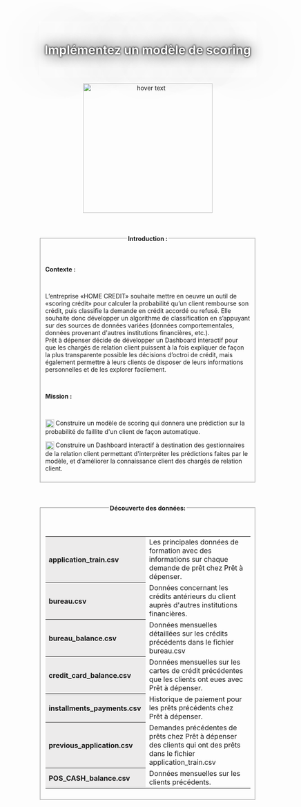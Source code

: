 <div class='titre_h'style='text-shadow:0 0 2px #000,0 0 30px #000,0px 0px 5px #000, 0 0 150px #000;color:#fff;font-weight:bold;background: #fff;/*border: solid #F6E5CB 1px;*/padding: 10px;border-radius:0 4px 4px 4px;-moz-border-radius: 0px 4px 4px 4px;-webkit-border-radius: 0px 4px 4px 4px;/*border: solid #F67F2B 15px;*/background-color:#fff;text-align:center;'>
  <h1>Implémentez un modèle de scoring</h1>
<br>
</div>
<p align="center" style='text-align:center;'><img src="https://bfsi.eletsonline.com/wp-content/uploads/2015/09/home-credit20120926124427_l.jpg" width="300" title="hover text"/>
</p>
<br>
<form>
  <fieldset>
    <legend class="alert alert-success" role="alert" style='margin:0 auto;'>
    <h4><b>Introduction :</b></h4>
    </legend>
    <br>
    <p class='tab2 active'><strong><span class="alert alert-info" role="alert">Contexte :</span></strong> </p>
    <br>
    <p>L’entreprise «HOME CREDIT» souhaite mettre en oeuvre un outil de «scoring crédit» pour calculer la probabilité qu’un client rembourse son crédit, puis classifie la demande en crédit accordé ou refusé. Elle souhaite donc développer un algorithme de classification en s’appuyant sur des sources de données variées (données comportementales, données provenant d'autres institutions financières, etc.).<br>
      Prêt à dépenser décide de développer un Dashboard interactif pour que les chargés de relation client puissent à la fois expliquer de façon la plus transparente possible les décisions d’octroi de crédit, mais également permettre à leurs clients de disposer de leurs informations personnelles et de les explorer facilement.</p>
    <br>
    <p class='tab2 active'><strong><span class="alert alert-info" role="alert">Mission :</span></strong></p>
    <br>
    <div class='description2'>
      <p align='left'><img src='https://www.icone-png.com/png/29/29379.png' width='20px' height='20px' align='top' /> Construire un modèle de scoring qui donnera une prédiction sur la probabilité de faillite d'un client de façon automatique.</p>
      <p align='left'><img src='https://www.icone-png.com/png/29/29379.png' width='20px' height='20px' align='top' /> Construire un Dashboard interactif à destination des gestionnaires de la relation client permettant d'interpréter les prédictions faites par le modèle, et d’améliorer la connaissance client des chargés de relation client.</p>
    </div>
  </fieldset>
</form>
</br>
<form>
  <fieldset>
    <legend class="alert alert-success" role="alert" style='margin:0 auto;'>
    <h4><b>Découverte des données:</b></h4>
    </legend>
    <br>
    <table width='100%' class='product-attribute-specs-table' id='product-attribute-specs-table'>
      <tr class='first odd'>
        <th class='label' style='background-color:#ECEBEB; text-align:left;font-weight:bold' width='30%'>application_train.csv</th>
        <td class='data last' width='50%'>Les principales données de formation avec des informations sur chaque demande de prêt chez Prêt à dépenser.</td>
      </tr>
      <tr class='even'>
        <th width='30%' class='label' style='background-color:#ECEBEB; text-align:left'>bureau.csv</th>
        <td width='30%' class='data last'>Données concernant les crédits antérieurs du client auprès d'autres institutions financières.</td>
      </tr>
      <tr class='last odd'>
        <th width='30%' class='label' style='background-color:#ECEBEB; text-align:left'>bureau_balance.csv</th>
        <td width='30%' class='data last'>Données mensuelles détaillées sur les crédits précédents dans le fichier bureau.csv</td>
      </tr>
      <tr class='last odd'>
        <th class='label' style='background-color:#ECEBEB; text-align:left'>credit_card_balance.csv</th>
        <td class='data last'>Données mensuelles sur les cartes de crédit précédentes que les clients ont eues avec Prêt à dépenser.</td>
      </tr>
      <tr class='last odd'>
        <th class='label' style='background-color:#ECEBEB; text-align:left'>installments_payments.csv</th>
        <td class='data last'>Historique de paiement pour les prêts précédents chez Prêt à dépenser.</td>
      </tr>
      <tr class='last odd'>
        <th width='30%' class='label' style='background-color:#ECEBEB; text-align:left'>previous_application.csv</th>
        <td width='30%' class='data last'>Demandes précédentes de prêts chez Prêt à dépenser des clients qui ont des prêts dans le fichier application_train.csv</td>
      </tr>
      <tr class='last odd'>
        <th width='30%' class='label' style='background-color:#ECEBEB; text-align:left'>POS_CASH_balance.csv</th>
        <td width='30%' class='data last'>Données mensuelles sur les clients précédents.</td>
      </tr>
    </table>
  </fieldset>
</form>

